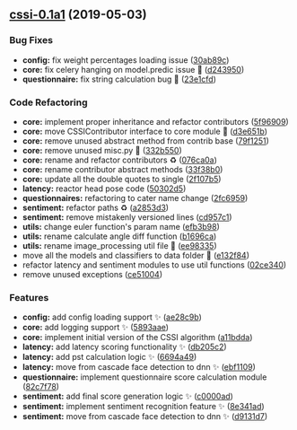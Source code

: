 <a name="cssi-0.1a1"></a>
## [cssi-0.1a1](https://github.com/brionmario/cssi-core/compare/bde8b017c85c4da272746827ce4ae13f5d4e6430...cssi-0.1a1) (2019-05-03)

### Bug Fixes
- **config:** fix weight percentages loading issue ([30ab89c](https://github.com/brionmario/cssi-core/commit/30ab89c1bad8e37e6dbecc0175813aec2664ac0a))
- **core:** fix celery hanging on model.predic issue :bug: ([d243950](https://github.com/brionmario/cssi-core/commit/d2439507713ead3519db304581e938eca2e1d802))
- **questionnaire:** fix string calculation bug :bug: ([23e1cfd](https://github.com/brionmario/cssi-core/commit/23e1cfdfa91d4c08ee2eb8b965f184e03ef94039))

### Code Refactoring
- **core:** implement proper inheritance and refactor contributors ([5f96909](https://github.com/brionmario/cssi-core/commit/5f969093f89afe31b0cd8190880dc75055adfeb8))
- **core:** move CSSIContributor interface to core module :truck: ([d3e651b](https://github.com/brionmario/cssi-core/commit/d3e651b3e4b23a54f17c552699ab4532ba914d7d))
- **core:** remove unused abstract method from contrib base ([79f1251](https://github.com/brionmario/cssi-core/commit/79f1251d8eb7f5221ffc1418c448fffb8a6988f7))
- **core:** remove unused misc.py :truck: ([332b550](https://github.com/brionmario/cssi-core/commit/332b5502f2bcfefc22c19f03e6d99026c8a1204e))
- **core:** rename and refactor contributors :recycle: ([076ca0a](https://github.com/brionmario/cssi-core/commit/076ca0ac2f4f4f18777f1b5f110b83b9700bcc2b))
- **core:** rename contributor abstract methods ([33f38b0](https://github.com/brionmario/cssi-core/commit/33f38b041b23ac50818ed140bbf23ebd84770cdf))
- **core:** update all the double quotes to single ([2f107b5](https://github.com/brionmario/cssi-core/commit/2f107b5a76bd5c37864bd635768a9c4e98fc16e6))
- **latency:** reactor head pose code ([50302d5](https://github.com/brionmario/cssi-core/commit/50302d5acef808d3f851f1eb6d6c02a0ea580373))
- **questionnaires:** refactoring to cater name change ([2fc6959](https://github.com/brionmario/cssi-core/commit/2fc695923e25540e17ec1af87c56e6345b5460ab))
- **sentiment:** refactor paths :recycle: ([a2853d3](https://github.com/brionmario/cssi-core/commit/a2853d3ce695f00a2c183999380e539a6f7126d6))
- **sentiment:** remove mistakenly versioned lines ([cd957c1](https://github.com/brionmario/cssi-core/commit/cd957c13bee56fcfa24a1e1202f4bc446fbc48b6))
- **utils:** change euler function's param name ([efb3b98](https://github.com/brionmario/cssi-core/commit/efb3b9846ee35630cdd5fc907e5345b67382151a))
- **utils:** rename calculate angle diff function ([b1696ca](https://github.com/brionmario/cssi-core/commit/b1696cac243de4e268f4d3034da87dbc820bffaf))
- **utils:** rename image_processing util file :truck: ([ee98335](https://github.com/brionmario/cssi-core/commit/ee983350d3fa73d148226ba1318fc318d1405c87))
- move all the models and classifiers to data folder :truck: ([e132f84](https://github.com/brionmario/cssi-core/commit/e132f8408c07323df36a31198985935849de1770))
- refactor latency and sentiment modules to use util functions ([02ce340](https://github.com/brionmario/cssi-core/commit/02ce3403578da22264c037df0a99d777f4117d36))
- remove unused exceptions ([ce51004](https://github.com/brionmario/cssi-core/commit/ce51004ee8afc2f748e2b1be49aa297fe80223ce))

### Features
- **config:** add config loading support :sparkles: ([ae28c9b](https://github.com/brionmario/cssi-core/commit/ae28c9be2bbbb8585ecef5e6241d42e7191c1e98))
- **core:** add logging support :sparkles: ([5893aae](https://github.com/brionmario/cssi-core/commit/5893aae84fb6014004e9bf69856dbe5fa044576a))
- **core:** implement initial version of the CSSI algorithm ([a11bdda](https://github.com/brionmario/cssi-core/commit/a11bdda77600f68e526e0a8e6c7573acc58f58aa))
- **latency:** add latency scoring functionality :sparkles: ([db205c2](https://github.com/brionmario/cssi-core/commit/db205c2e8c0edbb15f54d524c36939285272b619))
- **latency:** add pst calculation logic :sparkles: ([6694a49](https://github.com/brionmario/cssi-core/commit/6694a49fcf72db4971c146a266f9e49d8fbf1928))
- **latency:** move from cascade face detection to dnn :sparkles: ([ebf1109](https://github.com/brionmario/cssi-core/commit/ebf110911220acdfddc75d467247e002bb259197))
- **questionnaire:** implement questionnaire score calculation module ([82c7f78](https://github.com/brionmario/cssi-core/commit/82c7f7806ec2042b5ce24cb26da5505d7f8702d3))
- **sentiment:** add final score generation logic :sparkles: ([c0000ad](https://github.com/brionmario/cssi-core/commit/c0000ad77dcef8ad5a3a561a20f1218d18865b70))
- **sentiment:** implement sentiment recognition feature :sparkles: ([8e341ad](https://github.com/brionmario/cssi-core/commit/8e341ad2d50666b29c0fb01e58ee639403715479))
- **sentiment:** move from cascade face detection to dnn :sparkles: ([d9131d7](https://github.com/brionmario/cssi-core/commit/d9131d72bd50c0937884fb2d9d0fb0fe1a13acc1))


